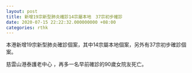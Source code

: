 ```yaml
---
layout: post
title: 新增19宗新型肺炎確診14宗屬本地　37宗初步確診
date: 2020-07-15 22:22:32.000000000 +08:00
categories: rthk
---
```


本港新增19宗新型肺炎確診個案，其中14宗屬本地個案，另外有37宗初步確診個案。

慈雲山港泰護老中心 ，再多一名早前確診的90歲女院友死亡。
